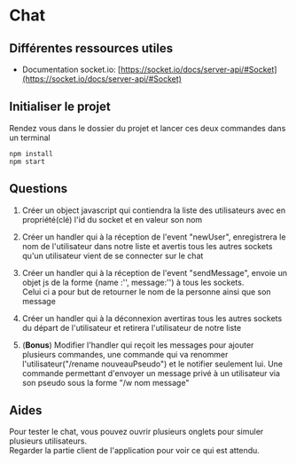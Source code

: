 # Chat

## Différentes ressources utiles
- Documentation socket.io: [https://socket.io/docs/server-api/#Socket](https://socket.io/docs/server-api/#Socket)

## Initialiser le projet
Rendez vous dans le dossier du projet et lancer ces deux commandes dans un terminal
```
npm install
npm start
```

## Questions
1) Créer un object javascript qui contiendra la liste des utilisateurs avec en propriété(clé) l'id du socket et en valeur son nom

2) Créer un handler qui à la réception de l'event "newUser", enregistrera le nom de l'utilisateur dans notre liste et avertis tous les autres sockets qu'un utilisateur vient de se connecter sur le chat

3) Créer un handler qui à la réception de l'event "sendMessage", envoie un objet js de la forme {name :'', message:'') à tous les sockets.  
Celui ci a pour but de retourner le nom de la personne ainsi que son message

4) Créer un handler qui à la déconnexion avertiras tous les autres sockets du départ de l'utilisateur  et retirera l'utilisateur de notre liste  

5) (**Bonus**) Modifier l'handler qui reçoit les messages pour ajouter plusieurs commandes, une commande qui va renommer l'utilisateur("/rename nouveauPseudo") et le notifier seulement lui. Une commande permettant d'envoyer un message privé à un utilisateur via son pseudo sous la forme "/w nom message"

## Aides  
Pour tester le chat, vous pouvez ouvrir plusieurs onglets pour simuler plusieurs utilisateurs.  
Regarder la partie client de l'application pour voir ce qui est attendu.  
